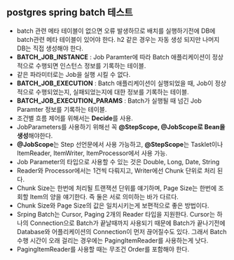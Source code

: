 ## postgres spring batch 테스트

- batch 관련 메타 테이블이 없으면 오류 발생하므로 배치를 실행하기전에 DB에 batch관련 메타 테이블이 있어야 한다. h2 같은 경우는 자동 생성 되지만 나머지 DB는 직접 생성해야 한다. 
- **BATCH_JOB_INSTANCE** : Job Paramter에 따라 Batch 애플리케이션이 정상적으로 수행되면 인스턴스 정보를 기록하는 테이블.
- 같은 파라미터로는 Job을 실행 시킬 수 없다.
- **BATCH_JOB_EXECUTION** : Batch 애플리케이션이 실행되었을 때, Job이 정상적으로 수행되었는지, 실패되었는지에 대한 정보를 기록하는 테이블. 
- **BATCH_JOB_EXECUTION_PARAMS** :  Batch가 실행될 때 넘긴 Job Paramter 정보를 기록하는 테이블. 
- 조건별 흐름 제어를 위해서는 **Decide**를 사용.
- JobParameters를 사용하기 위해선 꼭 **@StepScope, @JobScope로 Bean을 생성**해야한다.
- **@JobScope**는 Step 선언문에서 사용 가능하고, **@StepScope**는 Tasklet이나 ItemReader, ItemWriter, ItemProcessor에서 사용 가능.
- Job Parameter의 타입으로 사용할 수 있는 것은 Double, Long, Date, String
- Reader와 Processor에서는 1건씩 다뤄지고, Writer에선 Chunk 단위로 처리 된다.
- Chunk Size는 한번에 처리될 트랜잭션 단위를 얘기하며, Page Size는 한번에 조회할 Item의 양을 얘기한다. 즉 둘은 서로 의미하는 바가 다르다.
- Chunk Size와 Page Size의 값은 일치시키는게 보편적으로 좋은 방법이다. 
- Srping Batch는 Cursor, Paging 2개의 Reader 타입을 지원한다. Cursor는 하나의 Connection으로 Batch가 끝날때까지 사용되기 때문에 Batch가 끝나기전에 Database와 어플리케이션의 Connection이 먼저 끊어질수도 있다. 그래서 Batch 수행 시간이 오래 걸리는 경우에는 PagingItemReader를 사용하는게 낫다.
- PagingItemReader를 사용할 때는 무조건 Order를 포함해야 한다. 

